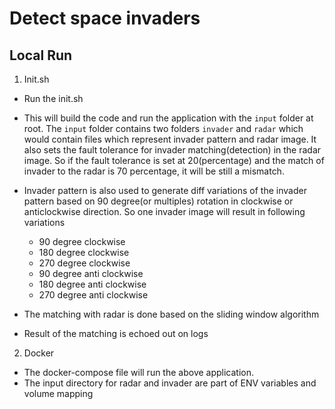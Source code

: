 # Detect space invaders

## Local Run
1. Init.sh
 * Run the init.sh
 * This will build the code and run the application with the `input` folder at root.
   The `input` folder contains two folders `invader` and `radar` which would contain
   files which represent invader pattern and radar image. It also sets the 
   fault tolerance for invader matching(detection) in the radar image.
   So if the fault tolerance is set at 20(percentage) and the match of invader to the radar is
   70 percentage, it will be still a mismatch.
 * Invader pattern is also used to generate diff variations of the invader pattern based on 90 degree(or multiples)
   rotation in clockwise or anticlockwise direction. So one invader image will result in following variations
    * 90 degree clockwise
    * 180 degree clockwise
    * 270 degree clockwise
    * 90 degree anti clockwise
    * 180 degree anti clockwise
    * 270 degree anti clockwise

 * The matching with radar is done based on the sliding window algorithm
   
 * Result of the matching is echoed out on logs
2. Docker
 * The docker-compose file will run the above application.
 * The input directory for radar and invader are part of ENV variables and volume mapping

